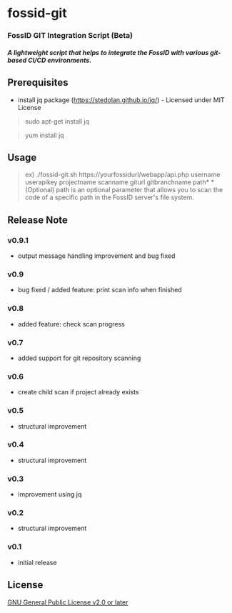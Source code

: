 # fossid-git
### FossID GIT Integration Script (Beta)
##### A lightweight script that helps to integrate the FossID with various git-based CI/CD environments.

## Prerequisites
- install jq package (https://stedolan.github.io/jq/) - Licensed under MIT License
> sudo apt-get install jq

> yum install jq

## Usage
> ex) ./fossid-git.sh https://yourfossidurl/webapp/api.php username userapikey projectname scanname giturl gitbranchname path*
*(Optional) path is an optional parameter that allows you to scan the code of a specific path in the FossID server's file system.

## Release Note
### v0.9.1
- output message handling improvement and bug fixed
### v0.9
- bug fixed / added feature: print scan info when finished
### v0.8
- added feature: check scan progress
### v0.7
- added support for git repository scanning
### v0.6
- create child scan if project already exists
### v0.5
- structural improvement
### v0.4
- structural improvement
### v0.3
- improvement using jq
### v0.2
- structural improvement
### v0.1
- initial release

## License

[GNU General Public License v2.0 or later](https://tldrlegal.com/license/gnu-general-public-license-v2)
